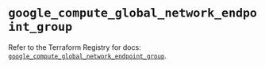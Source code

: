 # `google_compute_global_network_endpoint_group`

Refer to the Terraform Registry for docs: [`google_compute_global_network_endpoint_group`](https://registry.terraform.io/providers/hashicorp/google/5.25.0/docs/resources/compute_global_network_endpoint_group).
